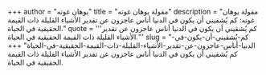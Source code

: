 +++
author = "يوهان غوته"
title = "مقولة يوهان غوته"
description = "مقولة يوهان غوته: كم يُشقيني أن يكون في الدنيا أناس عاجزون عن تقدير الأشياء القليلة ذات القيمة الحقيقية في الحياة."
quote = '''كم يُشقيني أن يكون في الدنيا أناس عاجزون عن تقدير الأشياء القليلة ذات القيمة الحقيقية في الحياة.'''
slug = "كم-يُشقيني-أن-يكون-في-الدنيا-أناس-عاجزون-عن-تقدير-الأشياء-القليلة-ذات-القيمة-الحقيقية-في-الحياة"
+++
كم يُشقيني أن يكون في الدنيا أناس عاجزون عن تقدير الأشياء القليلة ذات القيمة الحقيقية في الحياة.
